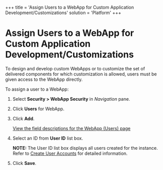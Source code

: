 +++
title = 'Assign Users to a WebApp for Custom Application Development/Customizations'
solution = 'Platform'
+++

# Assign Users to a WebApp for Custom Application Development/Customizations

To design and develop custom WebApps or to customize the set of
delivered components for which customization is allowed, users must be
given access to the WebApp directly. 

To assign a user to a WebApp:

1.  Select **Security \> WebApp Security** in *Navigation* pane.

2.  Click **Users** for WebApp.

3.  Click **Add**.
    
    [View the field descriptions for the WebApp (Users)
    page](../Page_Desc/WebApp_Users.htm)

4.  Select an ID from **User ID** list box.
    
    **NOTE:** The User ID list box displays all users created for the
    instance. Refer to [Create User
    Accounts](Create_User_Accounts_in_System_Administration.htm) for
    detailed information.

5.  Click **Save**.
